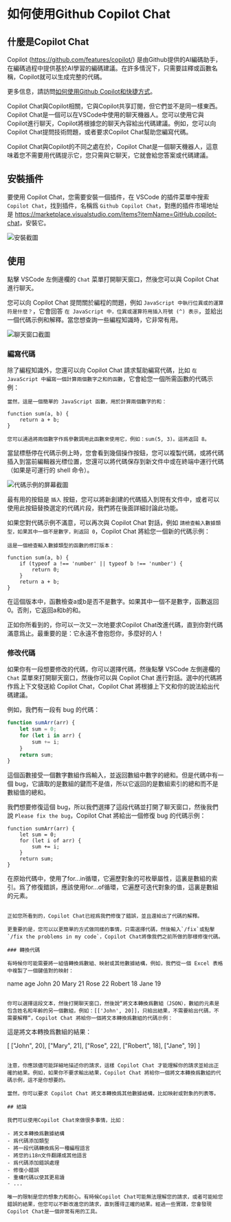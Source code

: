 # 如何使用Github Copilot Chat

## 什麼是Copilot Chat

Copilot (<https://github.com/features/copilot/>) 是由Github提供的AI編碼助手，在編碼過程中提供基於AI學習的編碼建議。在許多情況下，只需要註釋或函數名稱，Copilot就可以生成完整的代碼。

更多信息，請訪問[如何使用Github Copilot和快捷方式](/zh-hant/vscode/copilot-usage-and-shortcut.html)。

Copilot Chat與Copilot相關，它與Copilot共享訂閱，但它們並不是同一樣東西。Copilot Chat是一個可以在VSCode中使用的聊天機器人。您可以使用它與Copilot進行聊天，Copilot將根據您的聊天內容給出代碼建議。例如，您可以向Copilot Chat提問技術問題，或者要求Copilot Chat幫助您編寫代碼。

Copilot Chat與Copilot的不同之處在於，Copilot Chat是一個聊天機器人，這意味着您不需要用代碼提示它，您只需與它聊天，它就會給您答案或代碼建議。

## 安裝插件

要使用 Copilot Chat，您需要安裝一個插件，在 VSCode 的插件菜單中搜索 `Copilot Chat`，找到插件，名稱爲 `Github Copilot Chat`，對應的插件市場地址是 <https://marketplace.visualstudio.com/items?itemName=GitHub.copilot-chat>，安裝它。

![安裝截圖](/attachments/vscode/copilot-chat-usage/01.png)

## 使用

點擊 VSCode 左側邊欄的 `Chat` 菜單打開聊天窗口，然後您可以與 Copilot Chat 進行聊天。

您可以向 Copilot Chat 提問關於編程的問題，例如 `JavaScript 中執行位異或的運算符是什麼？`，它會回答 `在 JavaScript 中，位異或運算符用插入符號 (^) 表示`，並給出一個代碼示例和解釋。當您想查詢一些編程知識時，它非常有用。

![聊天窗口截圖](/attachments/vscode/copilot-chat-usage/02.png)

### 編寫代碼

除了編程知識外，您還可以向 Copilot Chat 請求幫助編寫代碼，比如 `在 JavaScript 中編寫一個計算兩個數字之和的函數`，它會給您一個所需函數的代碼示例：

```
當然，這是一個簡單的 JavaScript 函數，用於計算兩個數字的和：

function sum(a, b) {
    return a + b;
}

您可以通過將兩個數字作爲參數調用此函數來使用它，例如：sum(5, 3)。這將返回 8。
```

當鼠標懸停在代碼示例上時，您會看到幾個操作按鈕，您可以複製代碼，或將代碼插入到當前編輯器光標位置，您還可以將代碼保存到新文件中或在終端中運行代碼（如果是可運行的 shell 命令）。

![代碼示例的屏幕截圖](/attachments/vscode/copilot-chat-usage/03.png)

最有用的按鈕是 `插入` 按鈕，您可以將新創建的代碼插入到現有文件中，或者可以使用此按鈕替換選定的代碼片段，我們將在後面詳細討論此功能。

如果您對代碼示例不滿意，可以再次與 Copilot Chat 對話，例如 `請檢查輸入數據類型，如果其中一個不是數字，則返回 0`，Copilot Chat 將給您一個新的代碼示例：

```
這是一個檢查輸入數據類型的函數的修訂版本：

function sum(a, b) {
    if (typeof a !== 'number' || typeof b !== 'number') {
        return 0;
    }
    return a + b;
}
```

在這個版本中，函數檢查a或b是否不是數字。如果其中一個不是數字，函數返回0。否則，它返回a和b的和。

正如你所看到的，你可以一次又一次地要求Copilot Chat改進代碼，直到你對代碼滿意爲止。最重要的是：它永遠不會抱怨你，多麼好的人！

### 修改代碼

如果你有一段想要修改的代碼，你可以選擇代碼，然後點擊 VSCode 左側邊欄的 `Chat` 菜單來打開聊天窗口，然後你可以與 Copilot Chat 進行對話。選中的代碼將作爲上下文發送給 Copilot Chat，Copilot Chat 將根據上下文和你的說法給出代碼建議。

例如，我們有一段有 bug 的代碼：

```javascript
function sumArr(arr) {
    let sum = 0;
    for (let i in arr) {
        sum += i;
    }
    return sum;
}
```

這個函數接受一個數字數組作爲輸入，並返回數組中數字的總和。但是代碼中有一個 bug，它讀取的是數組的鍵而不是值，所以它返回的是數組索引的總和而不是數組值的總和。

我們想要修復這個 bug，所以我們選擇了這段代碼並打開了聊天窗口，然後我們說 `Please fix the bug`，Copilot Chat 將給出一個修復 bug 的代碼示例：

```
function sumArr(arr) {
    let sum = 0;
    for (let i of arr) {
        sum += i;
    }
    return sum;
}
```

在原始代碼中，使用了for...in循環，它遍歷對象的可枚舉屬性，這裏是數組的索引。爲了修復錯誤，應該使用for...of循環，它遍歷可迭代對象的值，這裏是數組的元素。
```

正如您所看到的，Copilot Chat已經爲我們修復了錯誤，並且還給出了代碼的解釋。

更重要的是，您可以以更簡單的方式做同樣的事情，只需選擇代碼，然後輸入`/fix`或點擊`/fix the problems in my code`，Copilot Chat將像我們之前所做的那樣修復代碼。

### 轉換代碼

有時候你可能需要將一組值轉換爲數組、映射或其他數據結構，例如，我們從一個 Excel 表格中複製了一個鍵值對的映射：

```
name    age
John    20
Mary    21
Rose    22
Robert  18
Jane    19
```

你可以選擇這段文本，然後打開聊天窗口，然後說“將文本轉換爲數組（JSON），數組的元素是包含姓名和年齡的另一個數組，例如：[['John', 20]]，只給出結果，不需要給出代碼，不需要解釋”，Copilot Chat 將給你一個將文本轉換爲數組的代碼示例：

```
這是將文本轉換爲數組的結果：

[
    ["John", 20],
    ["Mary", 21],
    ["Rose", 22],
    ["Robert", 18],
    ["Jane", 19]
]
```

注意，你應該儘可能詳細地描述你的請求，這樣 Copilot Chat 才能理解你的請求並給出正確的結果。例如，如果你不要求輸出結果，Copilot Chat 將給你一個將文本轉換爲數組的代碼示例，這不是你想要的。

當然，你可以要求 Copilot Chat 將文本轉換爲其他數據結構，比如映射或對象的列表等。

## 結論

我們可以使用Copilot Chat來做很多事情，比如：

- 將文本轉換爲數據結構
- 爲代碼添加類型
- 將一段代碼轉換爲另一種編程語言
- 將您的i18n文件翻譯成其他語言
- 爲代碼添加錯誤處理
- 修復小錯誤
- 重構代碼以使其更易讀
- ...

唯一的限制是您的想象力和耐心。有時候Copilot Chat可能無法理解您的請求，或者可能給您錯誤的結果，但您可以不斷改進您的請求，直到獲得正確的結果。經過一些實踐，您會發現Copilot Chat是一個非常有用的工具。
